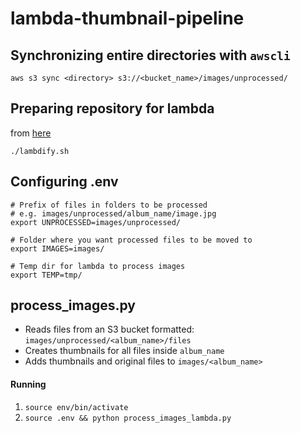 # lambda-thumbnail-pipeline

## Synchronizing entire directories with `awscli`
`aws s3 sync <directory> s3://<bucket_name>/images/unprocessed/`

## Preparing repository for lambda
from [here](https://aws.amazon.com/premiumsupport/knowledge-center/build-python-lambda-deployment-package/)
```
./lambdify.sh
```
## Configuring .env
```
# Prefix of files in folders to be processed
# e.g. images/unprocessed/album_name/image.jpg
export UNPROCESSED=images/unprocessed/

# Folder where you want processed files to be moved to
export IMAGES=images/

# Temp dir for lambda to process images
export TEMP=tmp/
```

## process_images.py
- Reads files from an S3 bucket formatted: `images/unprocessed/<album_name>/files`
- Creates thumbnails for all files inside `album_name`
- Adds thumbnails and original files to `images/<album_name>`

#### Running
1. `source env/bin/activate`
1. `source .env && python process_images_lambda.py`
